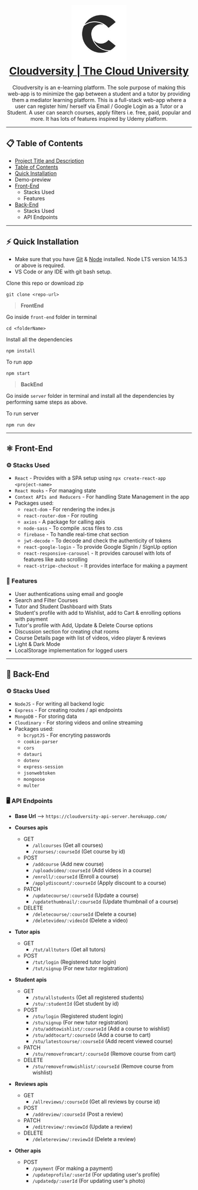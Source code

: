 <h1 align="center">
  <img src="./src/assets/images/logo.jpg" width="150px"/><br/>
  <strong><a href="https://cloudversity.netlify.app/">Cloudversity | The Cloud University</a></strong>
</h1>
<p align="center">Cloudversity is an e-learning platform. The sole purpose of making this web-app is to minimize the gap between a student and a tutor by providing them a mediator learning platform. This is a full-stack web-app where a user can register him/ herself via Email / Google Login as a Tutor or a Student. A user can search courses, apply filters i.e. free, paid, popular and more. It has lots of features inspired by Udemy platform.
</p>

<!-- <p align="center"><a href="https://github.com/create-go-app/cli/releases" target="_blank"><img src="https://img.shields.io/badge/version-v2.2.2-blue?style=for-the-badge&logo=none" alt="cli version" /></a>&nbsp;<a href="https://pkg.go.dev/github.com/create-go-app/cli/v2?tab=doc" target="_blank"><img src="https://img.shields.io/badge/Go-1.16+-00ADD8?style=for-the-badge&logo=go" alt="go version" /></a>&nbsp;<a href="https://gocover.io/github.com/create-go-app/cli/pkg/cgapp" target="_blank"><img src="https://img.shields.io/badge/Go_Cover-89%25-success?style=for-the-badge&logo=none" alt="go cover" /></a>&nbsp;<a href="https://goreportcard.com/report/github.com/create-go-app/cli" target="_blank"><img src="https://img.shields.io/badge/Go_report-A+-success?style=for-the-badge&logo=none" alt="go report" /></a>&nbsp;<img src="https://img.shields.io/badge/license-apache_2.0-red?style=for-the-badge&logo=none" alt="license" /></p> -->

---

## 📋 **Table of Contents**

- [Project Title and Description](#)
- [Table of Contents](#📋-table-of-contents)
- [Quick Installation](#⚡-quick-installation)
- Demo-preview
- [Front-End](#⚛️-front-end)
  - Stacks Used
  - Features
- [Back-End](#🚀-back-end)
  - Stacks Used
  - API Endpoints

---

## ⚡ **Quick Installation**

- Make sure that you have [Git](https://git-scm.com/downloads) & [Node](https://nodejs.org) installed. Node LTS version 14.15.3 or above is required.
- VS Code or any IDE with git bash setup.

Clone this repo or download zip

```
git clone <repo-url>
```

> **FrontEnd**

Go inside `front-end` folder in terminal

```
cd <folderName>
```

Install all the dependencies

```
npm install
```

To run app

```
npm start
```

> **BackEnd**

Go inside `server` folder in terminal and install all the dependencies by performing same steps as above.

To run server

```
npm run dev
```

<!-- # Demo-Preview -->

---

## ⚛️ **Front-End**

### ⚙️ Stacks Used

- `React` - Provides with a SPA setup using `npx create-react-app <project-name>`
- `React Hooks` - For managing state
- `Context APIs and Reducers` - For handling State Management in the app
- Packages used:
  - `react-dom` - For rendering the index.js
  - `react-router-dom` - For routing
  - `axios` - A package for calling apis
  - `node-sass` - To compile .scss files to .css
  - `firebase` - To handle real-time chat section
  - `jwt-decode` - To decode and check the authenticity of tokens
  - `react-google-login` - To provide Google SignIn / SignUp option
  - `react-responsive-carousel` - It provides carousel with lots of features like auto scrolling
  - `react-stripe-checkout` - It provides interface for making a payment

### 🎯 Features

- User authentications using email and google
- Search and Filter Courses
- Tutor and Student Dashboard with Stats
- Student's profile with add to Wishlist, add to Cart & enrolling options with payment
- Tutor's profile with Add, Update & Delete Course options
- Discussion section for creating chat rooms
- Course Details page with list of videos, video player & reviews
- Light & Dark Mode
- LocalStorage implementation for logged users

---

## 🚀 **Back-End**

### ⚙️ Stacks Used

- `NodeJS` - For writing all backend logic
- `Express` - For creating routes / api endpoints
- `MongoDB` - For storing data
- `Cloudinary` - For storing videos and online streaming
- Packages used:
  - `bcryptJS` - For encryting passwords
  - `cookie-parser`
  - `cors`
  - `datauri`
  - `dotenv`
  - `express-session`
  - `jsonwebtoken`
  - `mongoose`
  - `multer`

### 🖥️ API Endpoints

- **Base Url** --> `https://cloudversity-api-server.herokuapp.com/`
- **Courses apis**

  - GET
    - `/allcourses` (Get all courses)
    - `/courses/:courseId` (Get course by id)
  - POST
    - `/addcourse` (Add new course)
    - `/uploadvideo/:courseId` (Add videos in a course)
    - `/enroll/:courseId` (Enroll a course)
    - `/applydiscount/:courseId` (Apply discount to a course)
  - PATCH
    - `/updatecourse/:courseId` (Update a course)
    - `/updatethumbnail/:courseId` (Update thumbnail of a course)
  - DELETE
    - `/deletecourse/:courseId` (Delete a course)
    - `/deletevideo/:videoId` (Delete a video)

- **Tutor apis**

  - GET
    - `/tut/alltutors` (Get all tutors)
  - POST
    - `/tut/login` (Registered tutor login)
    - `/tut/signup` (For new tutor registration)

- **Student apis**

  - GET
    - `/stu/allstudents` (Get all registered students)
    - `/stu/:studentId` (Get student by id)
  - POST
    - `/stu/login` (Registered student login)
    - `/stu/signup` (For new tutor registration)
    - `/stu/addtowishlist/:courseId` (Add a course to wishlist)
    - `/stu/addtocart/:courseId` (Add a course to cart)
    - `/stu/latestcourse/:courseId` (Add recent viewed course)
  - PATCH
    - `/stu/removefromcart/:courseId` (Remove course from cart)
  - DELETE
    - `/stu/removefromwishlist/:courseId` (Remove course from wishlist)

- **Reviews apis**

  - GET
    - `/allreviews/:courseId` (Get all reviews by course id)
  - POST
    - `/addreview/:courseId` (Post a review)
  - PATCH
    - `/editreview/:reviewId` (Update a review)
  - DELETE
    - `/deletereview/:reviewId` (Delete a review)

- **Other apis**
  - POST
    - `/payment` (For making a payment)
    - `/updateprofile/:userId` (For updating user's profile)
    - `/updatedp/:userId` (For updating user's photo)
